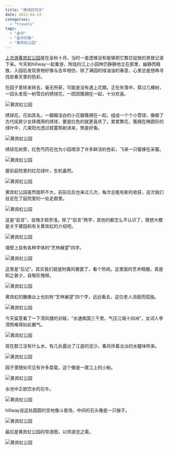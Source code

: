 ```yaml
---
title: "故地四月天"
date: 2011-04-23
categories: 
  - "travels"
tags: 
  - "金华"
  - "金华印象"
  - "黄宾虹公园"
---
```


[上次游黄宾虹公园](https://www.jfsay.com/archives/164.html "金华印象——黄宾虹公园")是在金秋十月，当时一直遗憾没有能够把它繁花绽放的景致记录下来。今天和hillway一起重游，玲珑的江上小园林仍静静地立在那里，幽静而精致，入园后发现景物好像与去年相仿，除了满园的绿油油的春意，心里总是想再寻找些春天里的色彩。

在园子里转来转去，毫无所获，可能是没有遇上花期。正在失落中，穿过几棵树，一回头发现一树雪白的绣球花，一团团簇拥在一起，十分欢喜。

![黄宾虹公园](images/5645540871_f4d50245e3_z.jpg)

<!--more-->绣球花，花如其名，一瓣瓣洁白的小花瓣簇拥在一起，组成一个个小雪球，像极了古代闺房少女择偶用的绣球，要是红色的就更喜庆了。累累繁花，簇拥在椭圆形的绿叶中，几束阳光透过枝蔓照射进来，煞是好看。

![黄宾虹公园](images/5646102240_6496d2d08a_z.jpg)

绣球花树旁，红色芍药花也为小园增添了许多鲜活的色彩，飞来一只蜜蜂在采蜜。

![黄宾虹公园](images/5645540293_dc2e8402af_z.jpg)

屋前庭院里的红花绿叶，生机盎然。

![黄宾虹公园](images/5645539847_26d92e8daf_z.jpg)

黄宾虹公园虽然面积不大，前前后后也来过几次，每次总能有新的收获，这次我们驻足在了庭院里的一处走廊里。

![黄宾虹公园](images/5646104536_737304657a_z.jpg)

这是“前言”，自愧才疏学浅，除了“前言”两字，其他的都怎么不认识了，猜想大概是关于建园和有关黄宾虹的介绍吧。

![黄宾虹公园](images/5646105334_22e4ca90d9_z.jpg)

墙壁上挂有各种字体的“艺林展望”四字。

![黄宾虹公园](images/5646105614_81774524ff_z.jpg)

这里是“后记”。其实我们就是附庸风雅罢了，看个热闹，这里面的艺术精髓，真是知之甚少，自惭形愧呀。

![黄宾虹公园](images/5646104782_2f7dae703f_z.jpg)

黄宾虹的雕像台上也刻有“艺林展望”四个字，远远看去，这位老人消瘦而孤独。

![黄宾虹公园](images/5646106320_a09337c97e_z.jpg)

今天留意看了一下清风楼的对联，“水通南国三千里，气压江城十四洲”，女词人李清照难得如此霸气。

![黄宾虹公园](images/5645543615_a610ec47ab_z.jpg)

现在婺江没有什么水，有几处露出了江底的泥沙，春风伴着淡淡的水腥味吹来。

![黄宾虹公园](images/5645543813_dd3d29c029_z.jpg)

园子里随处可见有许多盘载，这个像是一尾江上的小船。

![黄宾虹公园](images/5645543317_71f7e112db_z.jpg)

水池中正欲饮水的石牛。

![黄宾虹公园](images/5646101380_342cd0549d_z.jpg)

hillway说这处圆圆的空地像斗兽场，中间的石头像是一只猴子。

![黄宾虹公园](images/5646101950_19da757ef8_z.jpg)

最后是黄宾虹公园的导游图，以供游览之需。

![黄宾虹公园](images/5646100988_d8a7ea05a8_z.jpg)
